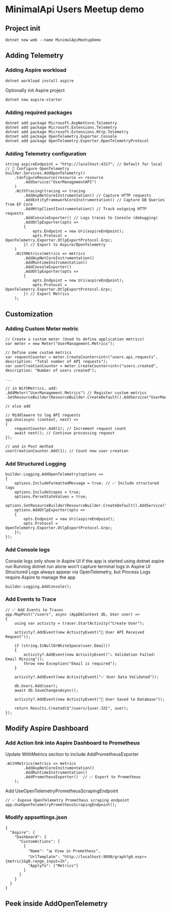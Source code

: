 # MinimalApi Users Meetup demo

## Project init

```
dotnet new web --name MinimalApiMeetupDemo
```

## Adding Telemetry

### Adding Aspire workload

```
dotnet workload install aspire
```

Optionally init Aspire project
```
dotnet new aspire-starter
```

### Adding required packages

```
dotnet add package Microsoft.AspNetCore.Telemetry
dotnet add package Microsoft.Extensions.Telemetry
dotnet add package Microsoft.Extensions.Http.Telemetry
dotnet add package OpenTelemetry.Exporter.Console
dotnet add package OpenTelemetry.Exporter.OpenTelemetryProtocol
```

### Adding Telemetry configuration

```
string aspireEndpoint = "http://localhost:4317"; // Default for local
// 🚀 Configure OpenTelemetry
builder.Services.AddOpenTelemetry()
    .ConfigureResource(resource => resource
        .AddService("UserManagementAPI")
    )
    .WithTracing(tracing => tracing
        .AddAspNetCoreInstrumentation() // Capture HTTP requests
        .AddEntityFrameworkCoreInstrumentation() // Capture DB Queries from EF Core
        .AddHttpClientInstrumentation() // Track outgoing HTTP requests
        .AddConsoleExporter() // Logs traces to Console (debugging)
        .AddOtlpExporter(opts =>
        {
            opts.Endpoint = new Uri(aspireEndpoint);
            opts.Protocol = OpenTelemetry.Exporter.OtlpExportProtocol.Grpc;
        }) // Export to Aspire/OpenTelemetry
    )
    .WithMetrics(metrics => metrics
        .AddAspNetCoreInstrumentation()
        .AddRuntimeInstrumentation()
        .AddConsoleExporter()
        .AddOtlpExporter(opts =>
        {
            opts.Endpoint = new Uri(aspireEndpoint);
            opts.Protocol = OpenTelemetry.Exporter.OtlpExportProtocol.Grpc;
        }) // Export Metrics
    );
```

## Customization

### Adding Custom Meter metric

```
// Create a custom meter (Used to define application metrics)
var meter = new Meter("UserManagement.Metrics");

// Define some custom metrics
var requestCounter = meter.CreateCounter<int>("users.api.requests", description: "Total number of API requests");
var userCreationCounter = meter.CreateCounter<int>("users.created", description: "Number of users created");

...

// in WithMetrics, add:
.AddMeter("UserManagement.Metrics") // Register custom metrics
.SetResourceBuilder(ResourceBuilder.CreateDefault().AddService("UserManagementAPI"))

// also add

// Middleware to log API requests
app.Use(async (context, next) =>
{
    requestCounter.Add(1); // Increment request count
    await next(); // Continue processing request
});

// and in Post method
userCreationCounter.Add(1); // Count new user creation
```

### Add Structured Logging

```
builder.Logging.AddOpenTelemetry(options =>
{
    options.IncludeFormattedMessage = true; // ✅ Include structured logs
    options.IncludeScopes = true;
    options.ParseStateValues = true;
    options.SetResourceBuilder(ResourceBuilder.CreateDefault().AddService("UserManagementAPI"));
    options.AddOtlpExporter(opts =>
    {
        opts.Endpoint = new Uri(aspireEndpoint);
        opts.Protocol = OpenTelemetry.Exporter.OtlpExportProtocol.Grpc;
    });
});
```

### Add Console logs

Console logs only show in Aspire UI if the app is started using dotnet aspire run
Running dotnet run alone won’t capture terminal logs in Aspire UI
Structured Logs always appear via OpenTelemetry, but Process Logs require Aspire to manage the app

```
builder.Logging.AddConsole();
```

### Add Events to Trace

```
// ✅ Add Events to Traces
app.MapPost("/users", async (AppDbContext db, User user) =>
{
    using var activity = tracer.StartActivity("Create User");

    activity?.AddEvent(new ActivityEvent("🔹 User API Received Request"));

    if (string.IsNullOrWhiteSpace(user.Email))
    {
        activity?.AddEvent(new ActivityEvent("⚠️ Validation Failed: Email Missing"));
        throw new Exception("Email is required");
    }

    activity?.AddEvent(new ActivityEvent("✅ User Data Validated"));

    db.Users.Add(user);
    await db.SaveChangesAsync();

    activity?.AddEvent(new ActivityEvent("💾 User Saved to Database"));
    
    return Results.Created($"/users/{user.Id}", user);
});
```

## Modify Aspire Dashboard

### Add Action link into Aspire Dashboard to Prometheus

Update WithMetrics section to include AddPrometheusExporter

```
.WithMetrics(metrics => metrics
        .AddAspNetCoreInstrumentation()
        .AddRuntimeInstrumentation()
        .AddPrometheusExporter()  // ✅ Export to Prometheus
    );
```

Add UseOpenTelemetryPrometheusScrapingEndpoint 

```
// ✅ Expose OpenTelemetry Prometheus scraping endpoint
app.UseOpenTelemetryPrometheusScrapingEndpoint();
```

### Modify appsettings.json

```
{
  "Aspire": {
    "Dashboard": {
      "CustomActions": [
        {
          "Name": "📊 View in Prometheus",
          "UrlTemplate": "http://localhost:9090/graph?g0.expr={metric}&g0.range_input=1h",
          "ApplyTo": ["Metrics"]
        }
      ]
    }
  }
}
```

## Peek inside AddOpenTelemetry

